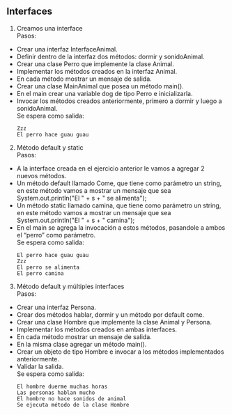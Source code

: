 ## Interfaces  
1. Creamos una interface  
Pasos:
- Crear una interfaz InterfaceAnimal.
- Definir dentro de la interfaz dos métodos: dormir y sonidoAnimal.  
- Crear una clase Perro que implemente la clase Animal.  
- Implementar los métodos creados en la interfaz Animal.  
- En cada método mostrar un mensaje de salida.  
- Crear una clase MainAnimal que posea un método main().  
- En el main crear una variable dog de tipo Perro e inicializarla.  
- Invocar los métodos creados anteriormente, primero a dormir y luego a sonidoAnimal.  
Se espera como salida:  
	```  
	Zzz  
	El perro hace guau guau    
	```  
  
2. Método default y static  
Pasos:  
- A la interface creada en el ejercicio anterior le vamos a agregar 2 nuevos métodos.  
- Un método default llamado Come, que tiene como parámetro un string, en este método vamos a mostrar un mensaje que sea System.out.println("El " + s + " se alimenta");  
- Un método static llamado camina, que tiene como parámetro un string, en este método vamos a mostrar un mensaje que sea System.out.println("El " + s + " camina");  
- En el main se agrega la invocación a estos métodos, pasandole a ambos el “perro” como parámetro.  
Se espera como salida:  
	```  
	El perro hace guau guau  
	Zzz  
	El perro se alimenta  
	El perro camina  
	```  
  
3. Método default y múltiples interfaces  
Pasos:  
- Crear una interfaz Persona.  
- Crear dos métodos hablar, dormir y un método por default come.  
- Crear una clase Hombre que implemente la clase Animal y Persona.  
- Implementar los métodos creados en ambas interfaces.  
- En cada método mostrar un mensaje de salida.  
- En la misma clase agregar un método main().  
- Crear un objeto de tipo Hombre e invocar a los métodos implementados anteriormente.  
- Validar la salida.  
Se espera como salida:  
	```  
	El hombre duerme muchas horas  
	Las personas hablan mucho  
	El hombre no hace sonidos de animal  
	Se ejecuta método de la clase Hombre  
	```  
